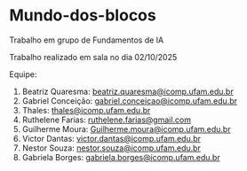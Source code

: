 # Mundo-dos-blocos
Trabalho em grupo de Fundamentos de IA

Trabalho realizado em sala no dia 02/10/2025

Equipe: 

1. Beatriz Quaresma: beatriz.quaresma@icomp.ufam.edu.br
2. Gabriel Conceição: gabriel.conceicao@icomp.ufam.edu.br
3. Thales: thales@icomp.ufam.edu.br
4. Ruthelene Farias: ruthelene.farias@gmail.com
5. Guilherme Moura: Guilherme.moura@icomp.ufam.edu.br
6. Victor Dantas: victor.dantas@icomp.ufam.edu.br
7. Nestor Souza: nestor.souza@icomp.ufam.edu.br
8. Gabriela Borges: gabriela.borges@icomp.ufam.edu.br
